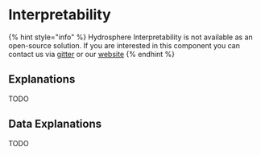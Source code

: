 # Interpretability

{% hint style="info" %}
Hydrosphere Interpretability is not available as an open-source solution. If you are interested in this component you can contact us via [gitter](https://gitter.im/Hydrospheredata/hydro-serving) or our [website](https://hydrosphere.io)
{% endhint %}

## Explanations

TODO

## Data Explanations

TODO



